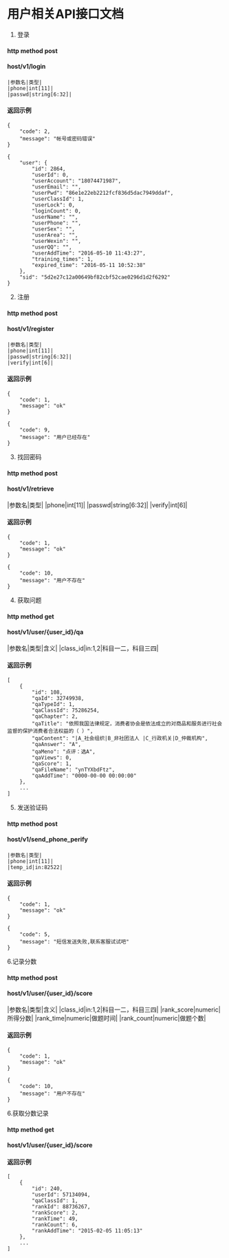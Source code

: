 # 用户相关API接口文档

1. 登录

#### http method post

#### host/v1/login

    |参数名|类型|
    |phone|int[11]|
    |passwd|string[6:32]|

#### 返回示例


    {
        "code": 2,
        "message": "帐号或密码错误"
    }

    {
        "user": {
            "id": 2864,
            "userId": 0,
            "userAccount": "18074471987",
            "userEmail": "",
            "userPwd": "86e1e22eb2212fcf836d5dac7949ddaf",
            "userClassId": 1,
            "userLock": 0,
            "loginCount": 0,
            "userName": "",
            "userPhone": "",
            "userSex": "",
            "userArea": "",
            "userWexin": "",
            "userQQ": "",
            "userAddTime": "2016-05-10 11:43:27",
            "training_times": 1,
            "expired_time": "2016-05-11 10:52:38"
        },
        "sid": "5d2e27c12a00649bf82cbf52cae0296d1d2f6292"
    }

2. 注册

#### http method post

#### host/v1/register

    |参数名|类型|
    |phone|int[11]|
    |passwd|string[6:32]|
    |verify|int[6]|

#### 返回示例

    {
        "code": 1,
        "message": "ok"
    }

    {
        "code": 9,
        "message": "用户已经存在"
    }

3. 找回密码

#### http method post

#### host/v1/retrieve

|参数名|类型|
|phone|int[11]|
|passwd|string[6:32]|
|verify|int[6]|

#### 返回示例

    {
        "code": 1,
        "message": "ok"
    }

    {
        "code": 10,
        "message": "用户不存在"
    }

4. 获取问题

#### http method get

#### host/v1/user/{user_id}/qa

|参数名|类型|含义|
|class_id|in:1,2|科目一二，科目三四|

#### 返回示例
    [
        {
            "id": 108,
            "qaId": 32749938,
            "qaTypeId": 1,
            "qaClassId": 75286254,
            "qaChapter": 2,
            "qaTitle": "依照我国法律规定，消费者协会是依法成立的对商品和服务进行社会监督的保护消费者合法权益的（ ）",
            "qaContent": "|A_社会组织|B_非社团法人 |C_行政机关|D_仲裁机构",
            "qaAnswer": "A",
            "qaMeno": "点评：选A",
            "qaViews": 0,
            "qaScore": 1,
            "qaFileName": "ynTYXbdFtz",
            "qaAddTime": "0000-00-00 00:00:00"
        },
        ...
    ]



5. 发送验证码

#### http method post

#### host/v1/send_phone_perify

    |参数名|类型|
    |phone|int[11]|
    |temp_id|in:82522|

#### 返回示例

    {
        "code": 1,
        "message": "ok"
    }

    {
        "code": 5,
        "message": "短信发送失败,联系客服试试吧"
    }

6.记录分数

#### http method post

#### host/v1/user/{user_id}/score

|参数名|类型|含义|
    |class_id|in:1,2|科目一二，科目三四|
    |rank_score|numeric|所得分数|
    |rank_time|numeric|做题时间|
    |rank_count|numeric|做题个数|


#### 返回示例

    {
        "code": 1,
        "message": "ok"
    }

    {
        "code": 10,
        "message": "用户不存在"
    }


6.获取分数记录

#### http method get

#### host/v1/user/{user_id}/score

#### 返回示例

    [
        {
            "id": 240,
            "userId": 57134094,
            "qaClassId": 1,
            "rankId": 88736267,
            "rankScore": 2,
            "rankTime": 49,
            "rankCount": 6,
            "rankAddTime": "2015-02-05 11:05:13"
        },
        ...
    ]
